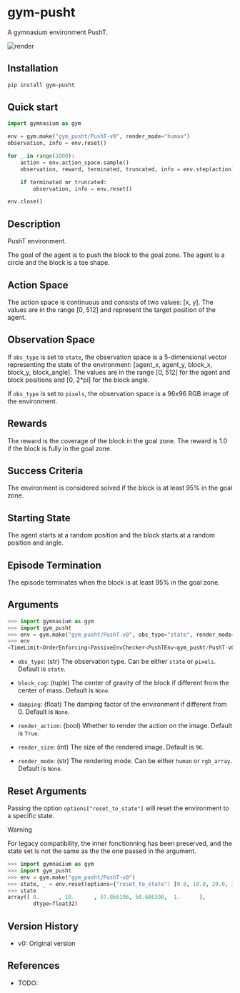 # gym-pusht

A gymnasium environment PushT.

![render](https://github.com/huggingface/gym-pusht/assets/45557362/f5423c71-4777-4203-b3ed-81c50e07a0dc)

## Installation

```bash
pip install gym-pusht
```

## Quick start

```python
import gymnasium as gym

env = gym.make("gym_pusht/PushT-v0", render_mode="human")
observation, info = env.reset()

for _ in range(1000):
    action = env.action_space.sample()
    observation, reward, terminated, truncated, info = env.step(action)

    if terminated or truncated:
        observation, info = env.reset()

env.close()
```

## Description

PushT environment.

The goal of the agent is to push the block to the goal zone. The agent is a circle and the block is a tee shape.

## Action Space

The action space is continuous and consists of two values: [x, y]. The values are in the range [0, 512] and
represent the target position of the agent.

## Observation Space

If `obs_type` is set to `state`, the observation space is a 5-dimensional vector representing the state of the
environment: [agent_x, agent_y, block_x, block_y, block_angle]. The values are in the range [0, 512] for the agent
and block positions and [0, 2*pi] for the block angle.

If `obs_type` is set to `pixels`, the observation space is a 96x96 RGB image of the environment.

## Rewards

The reward is the coverage of the block in the goal zone. The reward is 1.0 if the block is fully in the goal zone.

## Success Criteria

The environment is considered solved if the block is at least 95% in the goal zone.

## Starting State

The agent starts at a random position and the block starts at a random position and angle.

## Episode Termination

The episode terminates when the block is at least 95% in the goal zone.

## Arguments

```python
>>> import gymnasium as gym
>>> import gym_pusht
>>> env = gym.make("gym_pusht/PushT-v0", obs_type="state", render_mode="rgb_array")
>>> env
<TimeLimit<OrderEnforcing<PassiveEnvChecker<PushTEnv<gym_pusht/PushT-v0>>>>>
```

* `obs_type`: (str) The observation type. Can be either `state` or `pixels`. Default is `state`.

* `block_cog`: (tuple) The center of gravity of the block if different from the center of mass. Default is `None`.

* `damping`: (float) The damping factor of the environment if different from 0. Default is `None`.

* `render_action`: (bool) Whether to render the action on the image. Default is `True`.

* `render_size`: (int) The size of the rendered image. Default is `96`.

* `render_mode`: (str) The rendering mode. Can be either `human` or `rgb_array`. Default is `None`.

## Reset Arguments

Passing the option `options["reset_to_state"]` will reset the environment to a specific state.

> [!WARNING]  
> For legacy compatibility, the inner fonctionning has been preserved, and the state set is not the same as the
> the one passed in the argument.

```python
>>> import gymnasium as gym
>>> import gym_pusht
>>> env = gym.make("gym_pusht/PushT-v0")
>>> state, _ = env.reset(options={"reset_to_state": [0.0, 10.0, 20.0, 30.0, 1.0]})
>>> state
array([ 0.      , 10.      , 57.866196, 50.686398,  1.      ],
        dtype=float32)
```

## Version History

* v0: Original version

## References

* TODO:
